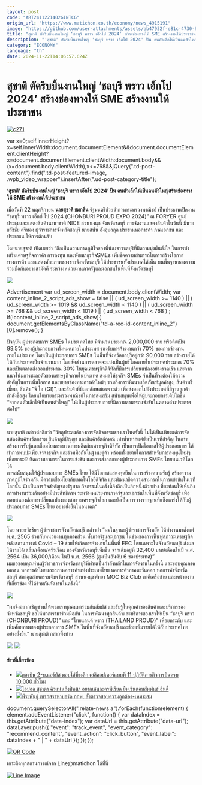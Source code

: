 ```yaml
---
layout: post
code: "ART2411221402GINTCG"
origin_url: "https://www.matichon.co.th/economy/news_4915191"
image: "https://github.com/user-attachments/assets/ab47932f-e81c-4730-8cfd-171dcee12c5d"
title: "สุชาติ ตัดริบบิ้นงานใหญ่ ‘ชลบุรี พราว เอ็กโป 2024’ สร้างช่องทางให้ SME สร้างงานให้ประชาชน"
description: "'สุชาติ' ตัดริบบิ้นงานใหญ่ 'ชลบุรี พราว เอ็กโป 2024' ปั้น คนตัวเล็กให้เป็นคนตัวใหญ่สร้างช่องทางให้ SME สร้างงานให้ประชาชน"
category: "ECONOMY"
language: "th"
date: 2024-11-22T14:06:57.624Z
---
```


# สุชาติ ตัดริบบิ้นงานใหญ่ ‘ชลบุรี พราว เอ็กโป 2024’ สร้างช่องทางให้ SME สร้างงานให้ประชาชน

[![](https://www.matichon.co.th/wp-content/uploads/2024/11/c271.jpg "c271")](https://www.matichon.co.th/wp-content/uploads/2024/11/c271.jpg)

var x=0;self.innerHeight?x=self.innerWidth:document.documentElement&&document.documentElement.clientHeight?x=document.documentElement.clientWidth:document.body&&(x=document.body.clientWidth),x<=768&&jQuery(".td-post-content").find(".td-post-featured-image, .wpb\_video\_wrapper").insertAfter(".ud-post-category-title");

**‘สุชาติ’ ตัดริบบิ้นงานใหญ่ ‘ชลบุรี พราว เอ็กโป 2024’ ปั้น คนตัวเล็กให้เป็นคนตัวใหญ่สร้างช่องทางให้ SME สร้างงานให้ประชาชน**

เมื่อวันที่ 22 พฤศจิกายน **นายสุชาติ ชมกลิ่น** รัฐมนตรีช่วยว่าการกระทรวงพาณิชย์ เป็นประธานเปิดงาน “ชลบุรี พราว เอ็กซ์ โป 2024 (CHONBURI PROUD EXPO 2024)” ณ FORYER ศูนย์ประชุมและแสดงสินค้านานาชาติ NICE สวนนงนุช จังหวัดชลบุรี การจัดงานแสดงสินค้าในวันนี้ มีนาย ธวัชชัย ศรีทอง ผู้ว่าราชการจังหวัดชลบุรี นายสนั่น อังอุบลกุล ประธานหอการค้า ภาคเอกชน และประชาชน ให้การต้อนรับ

โดยนายสุชาติ เปิดเผยว่า “ถือเป็นความภาคภูมิใจของพี่น้องชาวชลบุรีที่มีความมุ่งมั่นตั้งใจ ในการส่งเสริมเศรษฐกิจการค้า การลงทุน และพัฒนาธุรกิจSMEs เพิ่มขีดความสามารถในการสร้างโอกาสทางการค้า และแสดงศักยภาพของชาวจังหวัดชลบุรี ให้ประชาชนทั้งประเทศได้เห็น บนพื้นฐานของความร่วมมือกันอย่างสามัคคี ระหว่างหน่วยงานภาครัฐและเอกชนในพื้นที่จังหวัดชลบุรี

![](https://www.matichon.co.th/wp-content/uploads/2024/11/S__240926735_0.jpg)

Advertisement var ud\_screen\_width = document.body.clientWidth; var content\_inline\_2\_script\_ads\_show = false || ( ud\_screen\_width >= 1140 ) || ( ud\_screen\_width >= 1019 && ud\_screen\_width < 1140 ) || ( ud\_screen\_width >= 768 && ud\_screen\_width < 1019 ) || ( ud\_screen\_width < 768 ) ; if(!content\_inline\_2\_script\_ads\_show){ document.getElementsByClassName("td-a-rec-id-content\_inline\_2")\[0\].remove(); }

ปัจจุบัน ผู้ประกอบการ SMEs ในประเทศไทย มีจำนวนประมาณ 2,000,000 ราย หรือคิดเป็น 99.5% ของผู้ประกอบการทั้งหมดภายในประเทศ รองรับการจ้างงานกว่า 70% ของการจ้างงานภายในประเทศ โดยเป็นผู้ประกอบการ SMEs ในพื้นที่จังหวัดชลบุรีอยู่กว่า 90,000 ราย สร้างรายได้ให้กับประเทศเป็นจำนวนมาก โดยสัดส่วนการตลาดจะแบ่งเป็นผู้บริโภคภายในประเทศประมาณ 70% และเป็นตลาดส่งออกประมาณ 30% ในยุคเศรษฐกิจดิจิทัลที่มีการเปลี่ยนแปลงอย่างรวดเร็ว และจากแนวโน้มการชะลอตัวของเศรษฐกิจภายในประเทศ ส่งผลให้ธุรกิจ SMEs จำเป็นที่จะต้องให้ความสำคัญในการเพิ่มโอกาส และขยายช่องทางการค้าใหม่ๆ รวมถึงการพัฒนาผลิตภัณฑ์มูลค่าสูง, สินค้าพรีเมี่ยม, สินค้า “จี ไอ (GI)”, และสินค้าที่มีเอกลักษณ์เฉพาะตัว เพื่อส่งออกไปยังประเทศที่มีฐานลูกค้ากำลังซื้อสูง โดยนโยบายกระทรวงพาณิชย์ในการส่งเสริม สนับสนุนเพื่อให้ผู้ประกอบการเติบโตขึ้น “จากคนตัวเล็กให้เป็นคนตัวใหญ่” ให้เป็นผู้ประกอบการที่มีความสามารถแข่งขันในตลาดต่างประเทศต่อไป”

![](https://www.matichon.co.th/wp-content/uploads/2024/11/S__240926734_0.jpg)

นายสุชาติ กล่าวต่ออีกว่า ”วัตถุประสงค์ของการจัดกิจกรรมของเราในครั้งนี้ ไม่ได้เป็นเพียงแค่การจัดแสดงสินค้านวัตกรรม สินค้าภูมิปัญญา และสินค้าอัตลักษณ์ เท่านั้นหากแต่ยังเป็นเวทีสำคัญ ในการสร้างการรับรู้และเชื่อมโยงกระบวนการผลิตกับเศรษฐกิจดิจิทัล เป็นการเปิดโอกาสให้ผู้ประกอบการ ได้ทำการพบปะเพื่อเจรจาธุรกิจ และร่วมมือกันในฐานะคู่ค้า พร้อมทั้งขยายโอกาสสำหรับการลงทุนใหม่ๆ เพื่อยกระดับขีดความสามารถในการแข่งขัน และการส่งออกของผู้ประกอบการ SMEs ไทยบนเวทีโลกได้  
การสนับสนุนให้ผู้ประกอบการ SMEs ไทย ได้มีโอกาสแสดงจุดยืนในการสร้างความรับรู้ สร้างความภาคภูมิใจร่วมกัน มีความเชื่อมโยงกับเทคโนโลยีดิจิทัล และพัฒนาขีดความสามารถในการแข่งขันในเวทีโลกนั้น นับเป็นภารกิจสำคัญของรัฐบาล กิจกรรมในครั้งนี้จึงถือเป็นอีกหนึ่งตัวอย่าง ที่สะท้อนให้เห็นถึงการทำงานร่วมกันอย่างมีประสิทธิภาพ ระหว่างหน่วยงานภาครัฐและเอกชนในพื้นที่จังหวัดชลบุรี เพื่อตอบสนองต่อการเปลี่ยนแปลงของสภาวะเศรษฐกิจโลก และยังเป็นการวางรากฐานที่แข็งแกร่งให้กับผู้ประกอบการ SMEs ไทย อย่างยั่งยืนในอนาคต“

![](https://www.matichon.co.th/wp-content/uploads/2024/11/S__240926731_0.jpg)

โดย นายธวัชชัยฯ ผู้ว่าราชการจังหวัดชลบุรี กล่าวว่า “ผมในฐานะผู้ว่าราชการจังหวัด ได้ทำงานมาตั้งแต่ พ.ศ. 2565 ร่วมกับหน่วยงานทุกภาคส่วน ทั้งภาครัฐและเอกชน ในช่วงของการฟื้นฟูสภาวะเศรษฐกิจหลังสถานการณ์ Covid – 19 ช่วยให้เกิดการจ้างงานในพื้นที่ EEC โดยเฉพาะในจังหวัดชลบุรี ส่งผลให้รายได้เฉลี่ย/เดือน/ครัวเรือน ของจังหวัดชลบุรีเพิ่มขึ้น จากเดิมอยู่ที่ 32,400 บาท/เดือนในปี พ.ศ. 2564 เป็น 36,000/เดือน ในปี พ.ศ. 2566 (สูงเป็นอันดับ 6 ของประเทศ)”  
ผมขอขอบคุณท่านผู้ว่าราชการจังหวัดชลบุรีที่ท่านเป็นกำลังหลักในการจัดงานในครั้งนี้ และขอบคุณภาคเอกชน หอการค้าไทยและสภาหอการค้าแห่งประเทศไทย หอการค้าภาคตะวันออก หอการค้าจังหวัดชลบุรี สภาอุตสาหกรรมจังหวัดชลบุรี สวนนงนุชพัทยา MOC Biz Club ภาคีเครือข่าย และหน่วยงานที่เกี่ยวข้อง ที่ได้ร่วมกันจัดงานในครั้งนี้”

![](https://www.matichon.co.th/wp-content/uploads/2024/11/S__240926727_0.jpg)

“ผมจึงอยากเชิญชวนให้พวกเราทุกคนมาร่วมกันสัมผัส และรับรู้ในคุณค่าของสินค้าและบริการของจังหวัดชลบุรี ขอให้พวกเรามาร่วมมือกัน ในการพัฒนาทุกสินค้าและบริการของเราให้เป็น “ชลบุรี พราว (CHONBURI PROUD)” และ “ไทยแลนด์ พราว (THAILAND PROUD)” เพื่อยกระดับ และเพิ่มศักยภาพของผู้ประกอบการ SMEs ในพื้นที่จังหวัดชลบุรี และช่วยเพิ่มรายได้ให้กับประเทศไทยอย่างยั่งยืน” นายสุชาติ กล่าวทิ้งท้าย

![](https://www.matichon.co.th/wp-content/uploads/2024/11/S__240926727_0.jpg) ![](https://www.matichon.co.th/wp-content/uploads/2024/11/S__240926729_0.jpg)

#### ข่าวที่เกี่ยวข้อง

*   [![](https://www.matichon.co.th/wp-content/uploads/2024/11/1-289.jpg)กองบิน 2-บ.แอร์บัส มอบโล่ที่ระลึก เฮลิคอปเตอร์แบบที่ 11 ปฏิบัติภารกิจการบินครบ 10,000 ชั่วโมง](https://www.matichon.co.th/politics/news_4915186)
*   [![](https://www.matichon.co.th/wp-content/uploads/2024/11/O145.jpg)โอปอล สุชาตา คิวแน่นถึงปีหน้า อยากเล่นละครพีเรียด ยิ้มเขินตอบสัมพันธ์ อินดี้](https://www.matichon.co.th/entertainment/news_4915189)
*   [![](https://www.matichon.co.th/wp-content/uploads/2024/11/c268.jpg)พีระพันธุ์ เบรกสรรหาบอร์ด กกพ. สั่งตรวจสอบความถูกต้อง-เหมาะสม](https://www.matichon.co.th/economy/news_4915185)

document.querySelectorAll(".relate-news a").forEach(function(element) { element.addEventListener("click", function() { var dataIndex = this.getAttribute("data-index"); var dataUrl = this.getAttribute("data-url"); dataLayer.push({ "event": "track\_event", "event\_category": "recommend\_content", "event\_action": "click\_button", "event\_label": dataIndex + " | " + dataUrl }); }); });

[![QR Code](https://www.matichon.co.th/wp-content/uploads/2023/07/wob1371z.jpg)](https://lin.ee/ht0nDxX)

เกาะติดทุกสถานการณ์จาก Line@matichon ได้ที่นี่

[![Line Image](https://www.matichon.co.th/wp-content/uploads/2023/07/th.png)](https://lin.ee/ht0nDxX)